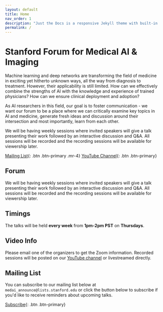 ```yaml
---
layout: default
title: Home
nav_order: 1
description: "Just the Docs is a responsive Jekyll theme with built-in search that is easily customizable and hosted on GitHub Pages."
permalink: /
---
```


# Stanford Forum for Medical AI & Imaging

Machine learning and deep networks are transforming the field of medicine in exciting yet hitherto unknown ways, all the way from diagnosis to treatment. However, their applicability is still limited. How can we effectively combine the strengths of AI with the knowledge and experience of trained physicians? How can we ensure clinical deployment and adoption? 

As AI researchers in this field, our goal is to foster communication - we want our forum to be a place where we can critically examine key topics in AI and medicine, generate fresh ideas and discussion around their intersection and most importantly, learn from each other.

We will be having weekly sessions where invited speakers will give a talk presenting their work followed by an interactive discussion and Q&A. All sessions will be recorded and the recording sessions will be available for viewership later.

[Mailing List](https://mailman.stanford.edu/mailman/listinfo/medai_announce){: .btn .btn-primary .mr-4} 
[YouTube Channel](https://www.youtube.com/channel/UCOkkljs06NPPkjNysCdQV4w){: .btn .btn-primary}

## Forum
We will be having weekly sessions where invited speakers will give a talk presenting their work followed by an interactive discussion and Q&A. All sessions will be recorded and the recording sessions will be available for viewership later.

## Timings
The talks will be held **every week** from **1pm-2pm PST** on **Thursdays**.

## Video Info
Please email one of the organizers to get the Zoom information. Recorded sessions will be posted on our [YouTube channel](https://www.youtube.com/channel/UCOkkljs06NPPkjNysCdQV4w) or livestreamed directly. 

## Mailing List
You can subscribe to our mailing list below at `medai_announce@lists.stanford.edu` or click the button below to subscribe if you'd like to receive reminders about upcoming talks.

[Subscribe](){: .btn .btn-primary}

